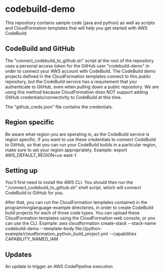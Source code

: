 # codebuild-demo

This repository contains sample code (java and python) as well as scripts and CloudFormation templates that will help you get started with AWS CodeBuild.

## CodeBuild and GitHub
The "connect_codebuild_to_github.sh" script at the root of the repository uses a personal access token for the GitHub user "codebuild-demo" in order to connect your AWS account with CodeBuild. The CodeBuild demo projects defined in the CloudFormation templates connect to this public repository, but the CodeBuild service has a requirement that you authenticate to GitHub, even when pulling down a public repository. We are using this method because CloudFormation does NOT support adding GitHub credentials/connectivity to CodeBuild at this time. 

The "github_creds.json" file contains the credentials.

## Region specific
Be aware what region you are operating in, as the CodeBuild service is region specific. If you want to use these credentials to connect CodeBuild to GitHub, so that you can run your CodeBuild builds in a particular region, make sure to set your region appropriately. 
Example: 
export AWS_DEFAULT_REGION=us-east-1

## Setting up
You'll first need to install the AWS CLI. You should then run the "./connect_codebuild_to_github.sh" shell script, which will connect CodeBuild to GitHub for you.

After that, you can run the CloudFormation templates contained in the programminglanguage-example directories, in order to create CodeBuild build projects for each of those code types. You can upload these CloudFormation templates using the CloudFormation web console, or you can use the CLI.
Example: 
aws cloudformation create-stack --stack-name codebuild-demo --template-body file://python-example/cloudformation_python_build_project.yml --capabilities CAPABILITY_NAMED_IAM

## Updates
An update to trigger an AWS CodePipeline execution.
